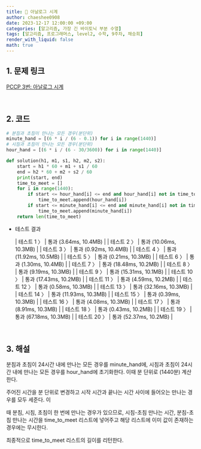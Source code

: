 ```yaml
---
title: 🐹 아날로그 시계
author: chaeshee0908
date: 2023-12-17 12:00:00 +09:00
categories: [알고리즘, 가장 긴 바이토닉 부분 수열]
tags: [알고리즘, 프로그래머스, level2, 수학, 9주차, 채승희]
render_with_liquid: false
math: true
---
```


## 1. 문제 링크

[PCCP 3번: 아날로그 시계](https://school.programmers.co.kr/learn/courses/30/lessons/250135)

<br>

## 2. 코드

```python
# 분침과 초침이 만나는 모든 경우(분단위)
minute_hand = [(6 * i / (6 - 0.1)) for i in range(1440)]
# 시침과 초침이 만나는 모든 경우(분단위)
hour_hand = [(6 * i / (6 - 30/3600)) for i in range(1440)]

def solution(h1, m1, s1, h2, m2, s2):
    start = h1 * 60 + m1 + s1 / 60
    end = h2 * 60 + m2 + s2 / 60
    print(start, end)
    time_to_meet = []
    for i in range(1440):
        if start <= hour_hand[i] <= end and hour_hand[i] not in time_to_meet:
            time_to_meet.append(hour_hand[i])
        if start <= minute_hand[i] <= end and minute_hand[i] not in time_to_meet:
            time_to_meet.append(minute_hand[i])
    return len(time_to_meet)

```

- 테스트 결과

    | 테스트 1 〉 | 통과 (3.64ms, 10.4MB) |
    | 테스트 2 〉 | 통과 (10.06ms, 10.3MB) |
    | 테스트 3 〉 | 통과 (0.92ms, 10.4MB) |
    | 테스트 4 〉 | 통과 (11.92ms, 10.5MB) |
    | 테스트 5 〉 | 통과 (0.21ms, 10.3MB) |
    | 테스트 6 〉 | 통과 (1.30ms, 10.4MB) |
    | 테스트 7 〉 | 통과 (18.48ms, 10.2MB) |
    | 테스트 8 〉 | 통과 (9.19ms, 10.3MB) |
    | 테스트 9 〉 | 통과 (15.31ms, 10.1MB) |
    | 테스트 10 〉 | 통과 (17.43ms, 10.2MB) |
    | 테스트 11 〉 | 통과 (4.59ms, 10.2MB) |
    | 테스트 12 〉 | 통과 (0.58ms, 10.3MB) |
    | 테스트 13 〉 | 통과 (32.16ms, 10.3MB) |
    | 테스트 14 〉 | 통과 (11.93ms, 10.3MB) |
    | 테스트 15 〉 | 통과 (0.39ms, 10.3MB) |
    | 테스트 16 〉 | 통과 (4.08ms, 10.3MB) |
    | 테스트 17 〉 | 통과 (8.91ms, 10.3MB) |
    | 테스트 18 〉 | 통과 (0.43ms, 10.2MB) |
    | 테스트 19 〉 | 통과 (67.18ms, 10.3MB) |
    | 테스트 20 〉 | 통과 (52.37ms, 10.2MB) |


<br>

## 3. 해설
    
분침과 초침이 24시간 내에 만나는 모든 경우를 minute_hand에, 시침과 초침이 24시간 내에 만나는 모든 경우를 hour_hand에 초기화한다. 이때 분 단위로 (1440분) 계산한다.

주어진 시간을 분 단위로 변경하고 시작 시간과 끝나는 시간 사이에 들어오는 만나는 경우를 모두 세준다. 이

때 분침, 시침, 초침이 한 번에 만나는 경우가 있으므로, 시침-초침 만나는 시간, 분침-초침 만나는 시간을 time_to_meet 리스트에 넣어주고 해당 리스트에 이미 값이 존재하는 경우에는 무시한다. 

최종적으로 time_to_meet 리스트의 길이를 리턴한다.
